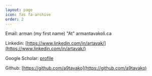 ```yaml
---
layout: page
icon: fas fa-archive
order: 2
---
```

Email: arman (my first name) "At" armantavakoli.ca

Linkedin: [https://www.linkedin.com/in/artavak/](https://www.linkedin.com/in/artavak/)

Google Scholar: [profile](https://scholar.google.ca/citations?user=Z0V_fAoAAAAJ&hl=en)

Github: [https://github.com/a9tavako](https://github.com/a9tavako)